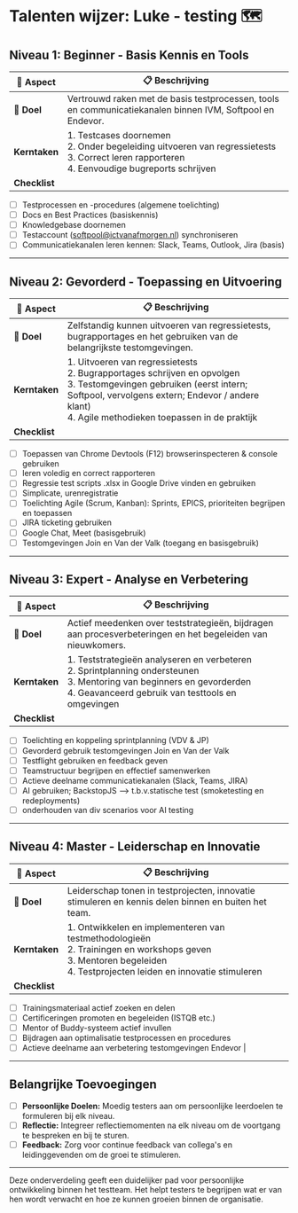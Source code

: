 # Talenten wijzer: Luke - testing 🗺️

## Niveau 1: Beginner - Basis Kennis en Tools  

| 📌 **Aspect**        | 📋 **Beschrijving**                                                                                          |
|--------------|------------------------------------------------------------------------------------------------------|
| 🎯 **Doel**     | Vertrouwd raken met de basis testprocessen, tools en communicatiekanalen binnen IVM, Softpool en Endevor. |
| **Kerntaken**| 1. Testcases doornemen<br>2. Onder begeleiding uitvoeren van regressietests<br>3. Correct leren rapporteren<br>4. Eenvoudige bugreports schrijven |
| **Checklist**| 
- [ ] Testprocessen en -procedures (algemene toelichting)<br>
- [ ] Docs en Best Practices (basiskennis)<br> 
- [ ] Knowledgebase doornemen<br> 
- [ ] Testaccount (softpool@ictvanafmorgen.nl) synchroniseren<br>
- [ ] Communicatiekanalen leren kennen: Slack, Teams, Outlook, Jira (basis) 

---

## Niveau 2: Gevorderd - Toepassing en Uitvoering  

| 📌 **Aspect**        | 📋 **Beschrijving**                                                                                          |
|--------------|------------------------------------------------------------------------------------------------------|
| 🎯 **Doel**     | Zelfstandig kunnen uitvoeren van regressietests, bugrapportages en het gebruiken van de belangrijkste testomgevingen. |
| **Kerntaken**| 1. Uitvoeren van regressietests<br>2. Bugrapportages schrijven en opvolgen<br>3. Testomgevingen gebruiken (eerst intern; Softpool, vervolgens extern; Endevor / andere klant)<br>4. Agile methodieken toepassen in de praktijk |
| **Checklist**| 
- [ ] Toepassen van Chrome Devtools (F12) browserinspecteren & console gebruiken<br>
- [ ] leren voledig en correct rapporteren
- [ ] Regressie test scripts .xlsx in Google Drive vinden en gebruiken<br>
- [ ] Simplicate, urenregistratie<br>
- [ ] Toelichting Agile (Scrum, Kanban): Sprints, EPICS, prioriteiten begrijpen en toepassen<br> 
- [ ] JIRA ticketing gebruiken<br>
- [ ] Google Chat, Meet (basisgebruik)<br>
- [ ] Testomgevingen Join en Van der Valk (toegang en basisgebruik) 

---

## Niveau 3: Expert - Analyse en Verbetering  

| 📌 **Aspect**        | 📋 **Beschrijving**                                                                                          |
|--------------|------------------------------------------------------------------------------------------------------|
| 🎯 **Doel**     | Actief meedenken over teststrategieën, bijdragen aan procesverbeteringen en het begeleiden van nieuwkomers. |
| **Kerntaken**| 1. Teststrategieën analyseren en verbeteren<br>2. Sprintplanning ondersteunen<br>3. Mentoring van beginners en gevorderden<br>4. Geavanceerd gebruik van testtools en omgevingen |
| **Checklist**| 
- [ ] Toelichting en koppeling sprintplanning (VDV & JP)<br>
- [ ] Gevorderd gebruik testomgevingen Join en Van der Valk<br>
- [ ] Testflight gebruiken en feedback geven<br>
- [ ] Teamstructuur begrijpen en effectief samenwerken<br>
- [ ] Actieve deelname communicatiekanalen (Slack, Teams, JIRA) 
- [ ] AI gebruiken; BackstopJS --> t.b.v.statische test (smoketesting en redeployments)
- [ ] onderhouden van div scenarios voor AI testing  

---

## Niveau 4: Master - Leiderschap en Innovatie  
| 📌 **Aspect**        | 📋 **Beschrijving**                                                                                          |
|--------------|------------------------------------------------------------------------------------------------------|
| 🎯 **Doel**     | Leiderschap tonen in testprojecten, innovatie stimuleren en kennis delen binnen en buiten het team.    |
| **Kerntaken**| 1. Ontwikkelen en implementeren van testmethodologieën<br>2. Trainingen en workshops geven<br>3. Mentoren begeleiden<br>4. Testprojecten leiden en innovatie stimuleren |
| **Checklist**| 
- [ ] Trainingsmateriaal actief zoeken en delen<br> 
- [ ] Certificeringen promoten en begeleiden (ISTQB etc.)<br>
- [ ] Mentor of Buddy-systeem actief invullen<br>
- [ ] Bijdragen aan optimalisatie testprocessen en procedures<br>
- [ ] Actieve deelname aan verbetering testomgevingen Endevor |

---

## Belangrijke Toevoegingen  
- [ ] **Persoonlijke Doelen:** Moedig testers aan om persoonlijke leerdoelen te formuleren bij elk niveau.  
- [ ] **Reflectie:** Integreer reflectiemomenten na elk niveau om de voortgang te bespreken en bij te sturen.  
- [ ] **Feedback:** Zorg voor continue feedback van collega's en leidinggevenden om de groei te stimuleren.  

---

Deze onderverdeling geeft een duidelijker pad voor persoonlijke ontwikkeling binnen het testteam. Het helpt testers te begrijpen wat er van hen wordt verwacht en hoe ze kunnen groeien binnen de organisatie.
